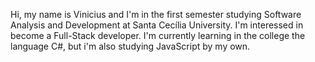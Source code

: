 Hi, my name is Vinicius and I'm in the first semester studying Software Analysis and Development at Santa Cecília University.
I'm interessed in become a Full-Stack developer.
I'm currently learning in the college the language C#, but i'm also studying JavaScript by my own.
